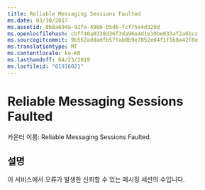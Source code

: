 ```yaml
---
title: Reliable Messaging Sessions Faulted
ms.date: 03/30/2017
ms.assetid: 0b8a694a-92fa-498b-b5d6-fcf75e4d329d
ms.openlocfilehash: cbff40a0338d36f3da96e4d1e19be033af2a61cc
ms.sourcegitcommit: 9b552addadfb57fab0b9e7852ed4f1f1b8a42f8e
ms.translationtype: MT
ms.contentlocale: ko-KR
ms.lasthandoff: 04/23/2019
ms.locfileid: "61916021"
---
```

# <a name="reliable-messaging-sessions-faulted"></a>Reliable Messaging Sessions Faulted
카운터 이름: Reliable Messaging Sessions Faulted.  
  
## <a name="description"></a>설명  
 이 서비스에서 오류가 발생한 신뢰할 수 있는 메시징 세션의 수입니다.
